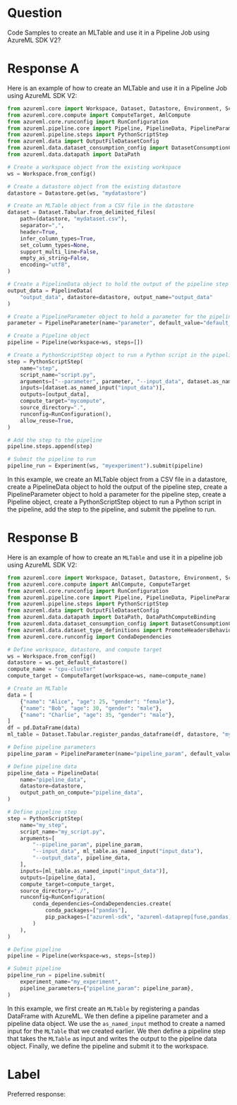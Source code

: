 
# Question

Code Samples to create an MLTable and use it in a Pipeline Job using AzureML SDK V2?

# Response A

Here is an example of how to create an MLTable and use it in a Pipeline Job using AzureML SDK V2:

```python
from azureml.core import Workspace, Dataset, Datastore, Environment, ScriptRunConfig, Experiment
from azureml.core.compute import ComputeTarget, AmlCompute
from azureml.core.runconfig import RunConfiguration
from azureml.pipeline.core import Pipeline, PipelineData, PipelineParameter
from azureml.pipeline.steps import PythonScriptStep
from azureml.data import OutputFileDatasetConfig
from azureml.data.dataset_consumption_config import DatasetConsumptionConfig
from azureml.data.datapath import DataPath

# Create a workspace object from the existing workspace
ws = Workspace.from_config()

# Create a datastore object from the existing datastore
datastore = Datastore.get(ws, "mydatastore")

# Create an MLTable object from a CSV file in the datastore
dataset = Dataset.Tabular.from_delimited_files(
    path=(datastore, "mydataset.csv"),
    separator=",",
    header=True,
    infer_column_types=True,
    set_column_types=None,
    support_multi_line=False,
    empty_as_string=False,
    encoding="utf8",
)

# Create a PipelineData object to hold the output of the pipeline step
output_data = PipelineData(
    "output_data", datastore=datastore, output_name="output_data"
)

# Create a PipelineParameter object to hold a parameter for the pipeline step
parameter = PipelineParameter(name="parameter", default_value="default_value")

# Create a Pipeline object
pipeline = Pipeline(workspace=ws, steps=[])

# Create a PythonScriptStep object to run a Python script in the pipeline
step = PythonScriptStep(
    name="step",
    script_name="script.py",
    arguments=["--parameter", parameter, "--input_data", dataset.as_named_input("input_data"), "--output_data", output_data],
    inputs=[dataset.as_named_input("input_data")],
    outputs=[output_data],
    compute_target="mycompute",
    source_directory=".",
    runconfig=RunConfiguration(),
    allow_reuse=True,
)

# Add the step to the pipeline
pipeline.steps.append(step)

# Submit the pipeline to run
pipeline_run = Experiment(ws, "myexperiment").submit(pipeline)
```

In this example, we create an MLTable object from a CSV file in a datastore, create a PipelineData object to hold the output of the pipeline step, create a PipelineParameter object to hold a parameter for the pipeline step, create a Pipeline object, create a PythonScriptStep object to run a Python script in the pipeline, add the step to the pipeline, and submit the pipeline to run.

# Response B

Here is an example of how to create an `MLTable` and use it in a pipeline job using AzureML SDK V2:

```python
from azureml.core import Workspace, Dataset, Datastore, Environment, ScriptRunConfig
from azureml.core.compute import AmlCompute, ComputeTarget
from azureml.core.runconfig import RunConfiguration
from azureml.pipeline.core import Pipeline, PipelineData, PipelineParameter
from azureml.pipeline.steps import PythonScriptStep
from azureml.data import OutputFileDatasetConfig
from azureml.data.datapath import DataPath, DataPathComputeBinding
from azureml.data.dataset_consumption_config import DatasetConsumptionConfig
from azureml.data.dataset_type_definitions import PromoteHeadersBehavior
from azureml.core.runconfig import CondaDependencies

# Define workspace, datastore, and compute target
ws = Workspace.from_config()
datastore = ws.get_default_datastore()
compute_name = "cpu-cluster"
compute_target = ComputeTarget(workspace=ws, name=compute_name)

# Create an MLTable
data = [
    {"name": "Alice", "age": 25, "gender": "female"},
    {"name": "Bob", "age": 30, "gender": "male"},
    {"name": "Charlie", "age": 35, "gender": "male"},
]
df = pd.DataFrame(data)
ml_table = Dataset.Tabular.register_pandas_dataframe(df, datastore, "my_ml_table")

# Define pipeline parameters
pipeline_param = PipelineParameter(name="pipeline_param", default_value=10)

# Define pipeline data
pipeline_data = PipelineData(
    name="pipeline_data",
    datastore=datastore,
    output_path_on_compute="pipeline_data",
)

# Define pipeline step
step = PythonScriptStep(
    name="my_step",
    script_name="my_script.py",
    arguments=[
        "--pipeline_param", pipeline_param,
        "--input_data", ml_table.as_named_input("input_data"),
        "--output_data", pipeline_data,
    ],
    inputs=[ml_table.as_named_input("input_data")],
    outputs=[pipeline_data],
    compute_target=compute_target,
    source_directory="./",
    runconfig=RunConfiguration(
        conda_dependencies=CondaDependencies.create(
            conda_packages=["pandas"],
            pip_packages=["azureml-sdk", "azureml-dataprep[fuse,pandas]"],
        )
    ),
)

# Define pipeline
pipeline = Pipeline(workspace=ws, steps=[step])

# Submit pipeline
pipeline_run = pipeline.submit(
    experiment_name="my_experiment",
    pipeline_parameters={"pipeline_param": pipeline_param},
)
```

In this example, we first create an `MLTable` by registering a pandas DataFrame with AzureML. We then define a pipeline parameter and a pipeline data object. We use the `as_named_input` method to create a named input for the `MLTable` that we created earlier. We then define a pipeline step that takes the `MLTable` as input and writes the output to the pipeline data object. Finally, we define the pipeline and submit it to the workspace.

# Label

Preferred response: 
